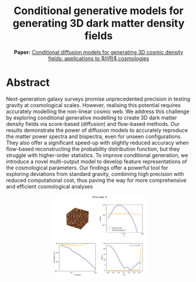 <h1 align="center"> Conditional generative models for generating 3D dark matter density fields </h1>
<p align="center">
  <strong>Paper:</strong> <a href="https://arxiv.org/abs/" target="_blank"> Conditional diffusion models for generating 3D cosmic density fields:
applications to $𝑓(𝑅)$ cosmologies </a>
</p>
<h1 align="left"> Abstract </h1>
Next-generation galaxy surveys promise unprecedented precision in testing gravity at cosmological scales. However, realising this potential requires accurately modelling the non-linear cosmic web. We address this challenge by exploring conditional generative modelling to create 3D dark matter density fields via score-based (diffusion) and flow-based methods. Our results demonstrate the power of diffusion models to accurately reproduce the matter power spectra and bispectra, even for unseen configurations. They also offer a significant speed-up with slightly reduced accuracy when flow-based reconstructing the probability distribution function, but they struggle with higher-order statistics. To improve conditional generation, we introduce a novel multi-output model to develop feature representations of the cosmological parameters. Our findings offer a powerful tool for exploring deviations from standard gravity, combining high precision with reduced computational cost, thus paving the way for more comprehensive and efficient cosmological analyses
<p align="center">
<kbd>
  <img src="gif-maker.gif" alt="Example GIF" style="border: 1px solid white; " width="50%" height="50%">
</kbd>
</p>
